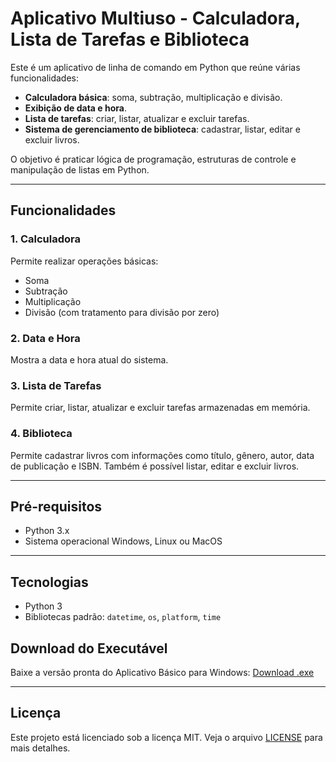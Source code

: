 # Aplicativo Multiuso - Calculadora, Lista de Tarefas e Biblioteca

Este é um aplicativo de linha de comando em Python que reúne várias funcionalidades:

- **Calculadora básica**: soma, subtração, multiplicação e divisão.
- **Exibição de data e hora**.
- **Lista de tarefas**: criar, listar, atualizar e excluir tarefas.
- **Sistema de gerenciamento de biblioteca**: cadastrar, listar, editar e excluir livros.

O objetivo é praticar lógica de programação, estruturas de controle e manipulação de listas em Python.

---

## Funcionalidades

### 1. Calculadora
Permite realizar operações básicas:
- Soma
- Subtração
- Multiplicação
- Divisão (com tratamento para divisão por zero)

### 2. Data e Hora
Mostra a data e hora atual do sistema.

### 3. Lista de Tarefas
Permite criar, listar, atualizar e excluir tarefas armazenadas em memória.

### 4. Biblioteca
Permite cadastrar livros com informações como título, gênero, autor, data de publicação e ISBN. Também é possível listar, editar e excluir livros.

---

## Pré-requisitos

- Python 3.x
- Sistema operacional Windows, Linux ou MacOS

---

## Tecnologias

- Python 3
- Bibliotecas padrão: `datetime`, `os`, `platform`, `time`

## Download do Executável

Baixe a versão pronta do Aplicativo Básico para Windows:
[Download .exe](https://github.com/GuilhermeFirmino/Aplicativo-Basico/releases/download/v1.0/Aplicativo-Basico.zip)

---

## Licença

Este projeto está licenciado sob a licença MIT. Veja o arquivo [LICENSE](LICENSE) para mais detalhes.
